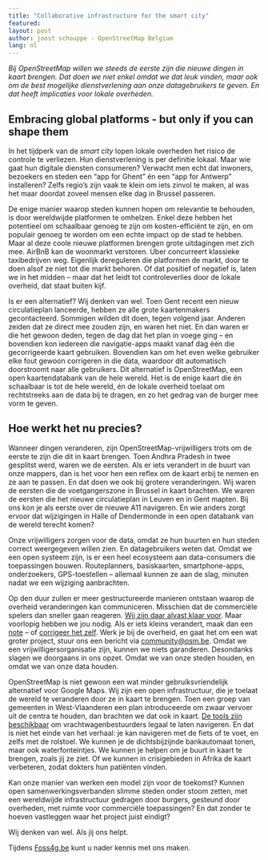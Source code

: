 ```yaml
---
title: "Collaborative infrastructure for the smart city"
featured:
layout: post
author: joost schouppe - OpenStreetMap Belgium
lang: nl
---
```

*Bij OpenStreetMap willen we steeds de eerste zijn die nieuwe dingen in kaart brengen. Dat doen we niet enkel omdat we dat leuk vinden, maar ook om de best mogelijke dienstverlening aan onze datagebruikers te geven. En dat heeft implicaties voor lokale overheden.*

## Embracing global platforms - but only if you can shape them

In het tijdperk van de *smart city* lopen lokale overheden het risico de controle te verliezen. Hun dienstverlening is per definitie lokaal. Maar wie gaat hun digitale diensten consumeren? Verwacht men echt dat inwoners, bezoekers en steden een “app for Ghent” én een “app for Antwerp” installeren? Zelfs regio’s zijn vaak te klein om iets zinvol te maken, al was het maar doordat zoveel mensen elke dag in Brussel passeren.

De enige manier waarop steden kunnen hopen om relevantie te behouden, is door wereldwijde platformen te omhelzen. Enkel deze hebben het potentieel om schaalbaar genoeg te zijn om kosten-efficiënt te zijn, en om populair genoeg te worden om een echte impact op de stad te hebben. Maar al deze coole nieuwe platformen brengen grote uitdagingen met zich mee. AirBnB kan de woonmarkt verstoren. Uber concurreert klassieke taxibedrijven weg. Eigenlijk dereguleren die platformen de markt, door te doen alsof ze niet tot die markt behoren. Of dat positief of negatief is, laten we in het midden – maar dat het leidt tot controleverlies door de lokale overheid, dat staat buiten kijf.

Is er een alternatief? Wij denken van wel. Toen Gent recent een nieuw circulatieplan lanceerde, hebben ze alle grote kaartenmakers gecontacteerd. Sommigen wilden dit doen, tegen volgend jaar. Anderen zeiden dat ze direct mee zouden zijn, en waren het niet. En dan waren er die het gewoon deden, tegen de dag dat het plan in voege ging – en bovendien kon iedereen die navigatie-apps maakt vanaf dag één die gecorrigeerde kaart gebruiken. Bovendien kan om het even welke gebruiker elke fout gewoon corrigeren in die data, waardoor dit automatisch doorstroomt naar alle gebruikers. Dit alternatief is OpenStreetMap, een open kaartendatabank van de hele wereld. Het is de enige kaart die én schaalbaar is tot de hele wereld, én de lokale overheid toelaat om rechtstreeks aan de data bij te dragen, en zo het gedrag van de burger mee vorm te geven.

## Hoe werkt het nu precies?

Wanneer dingen veranderen, zijn OpenStreetMap-vrijwilligers trots om de eerste te zijn die dit in kaart brengen. Toen Andhra Pradesh in twee gesplitst werd, waren we de eersten. Als er iets verandert in de buurt van onze mappers, dan is het voor hen een reflex om de kaart erbij te nemen en ze aan te passen. En dat doen we ook bij grotere veranderingen. Wij waren de eersten die de voetgangerszone in Brussel in kaart brachten. We waren de eersten die het nieuwe circulatieplan in Leuven en in Gent mapten. Bij ons kon je als eerste over de nieuwe A11 navigeren. En wie anders zorgt ervoor dat wijzigingen in Halle of Dendermonde in een open databank van de wereld terecht komen?

Onze vrijwilligers zorgen voor de data, omdat ze hun buurten en hun steden correct weergegeven willen zien. En datagebruikers weten dat. Omdat we een open systeem zijn, is er een heel ecosysteem aan data-consumers die toepassingen bouwen. Routeplanners, basiskaarten, smartphone-apps, onderzoekers, GPS-toestellen – allemaal kunnen ze aan de slag, minuten nadat we een wijziging aanbrachten.

Op den duur zullen er meer gestructureerde manieren ontstaan waarop de overheid veranderingen kan communiceren. Misschien dat de commerciële spelers dan sneller gaan reageren. [Wij zijn daar alvast klaar voor](http://www.osm.be/2017/01/06/nl-project-road-completion.html). Maar voorlopig hebben we jou nodig. Als er iets kleins verandert, maak dan een [note](https://wiki.openstreetmap.org/wiki/Notes) – of [corrigeer het zelf](https://www.learnosm.org). Werk je bij de overheid, en gaat het om een wat groter project, stuur ons een bericht via community@osm.be. Omdat we een vrijwilligersorganisatie zijn, kunnen we niets garanderen. Desondanks slagen we doorgaans in ons opzet. Omdat we van onze steden houden, en omdat we van onze data houden.

OpenStreetMap is niet gewoon een wat minder gebruiksvriendelijk alternatief voor Google Maps. Wij zijn een open infrastructuur, die je toelaat de wereld te veranderen door ze in kaart te brengen. Toen een groep van gemeenten in West-Vlaanderen een plan introduceerde om zwaar vervoer uit de centra te houden, dan brachten we dat ook in kaart. [De tools zijn beschikbaar](https://graphhopper.com/maps/?point=50.812877%2C4.134378&point=50.806206%2C4.148626&locale=nl-NL&vehicle=truck&weighting=fastest&elevation=true&use_miles=false&layer=Omniscale) om vrachtwagenbestuurders legaal te laten navigeren. En dat is niet het einde van het verhaal: je kan navigeren met de fiets of te voet, en zelfs met de rolstoel. We kunnen je de dichtsbijzijnde bankautomaat tonen, maar ook waterfonteintjes. We kunnen je helpen om je buurt in kaart te brengen, zoals jij ze ziet. Of we kunnen in crisigebieden in Afrika de kaart verbeteren, zodat dokters hun patiënten vinden.

Kan onze manier van werken een model zijn voor de toekomst? Kunnen open samenwerkingsverbanden slimme steden onder stoom zetten, met een wereldwijde infrastructuur gedragen door burgers, gesteund door overheden, met ruimte voor commerciële toepassingen? En dat zonder te hoeven vastleggen waar het project juist eindigt?

Wij denken van wel. Als jij ons helpt.


Tijdens [Foss4g.be](http://2017.foss4g.be/) kunt u nader kennis met ons maken.
